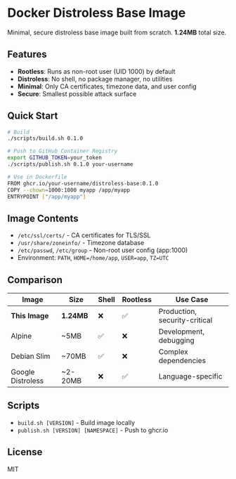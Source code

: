 # Docker Distroless Base Image

Minimal, secure distroless base image built from scratch. **1.24MB** total size.

## Features

- **Rootless**: Runs as non-root user (UID 1000) by default
- **Distroless**: No shell, no package manager, no utilities
- **Minimal**: Only CA certificates, timezone data, and user config
- **Secure**: Smallest possible attack surface

## Quick Start

```bash
# Build
./scripts/build.sh 0.1.0

# Push to GitHub Container Registry
export GITHUB_TOKEN=your_token
./scripts/publish.sh 0.1.0 your-username

# Use in Dockerfile
FROM ghcr.io/your-username/distroless-base:0.1.0
COPY --chown=1000:1000 myapp /app/myapp
ENTRYPOINT ["/app/myapp"]
```

## Image Contents

- `/etc/ssl/certs/` - CA certificates for TLS/SSL
- `/usr/share/zoneinfo/` - Timezone database
- `/etc/passwd`, `/etc/group` - Non-root user config (app:1000)
- Environment: `PATH`, `HOME=/home/app`, `USER=app`, `TZ=UTC`

## Comparison

| Image | Size | Shell | Rootless | Use Case |
|-------|------|-------|----------|----------|
| **This Image** | **1.24MB** | ❌ | ✅ | Production, security-critical |
| Alpine | ~5MB | ✅ | ❌ | Development, debugging |
| Debian Slim | ~70MB | ✅ | ❌ | Complex dependencies |
| Google Distroless | ~2-20MB | ❌ | ✅ | Language-specific |

## Scripts

- `build.sh [VERSION]` - Build image locally
- `publish.sh [VERSION] [NAMESPACE]` - Push to ghcr.io

## License

MIT